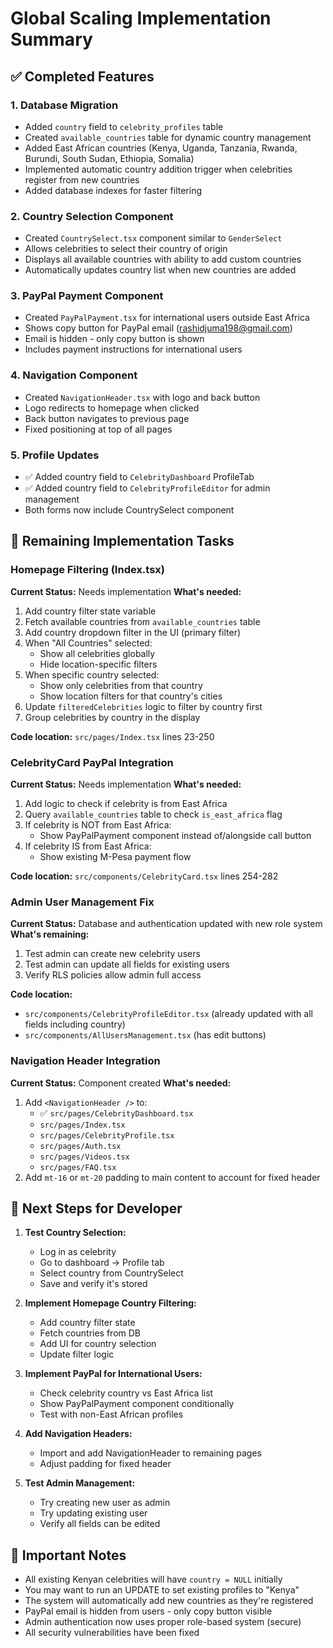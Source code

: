 # Global Scaling Implementation Summary

## ✅ Completed Features

### 1. Database Migration
- Added `country` field to `celebrity_profiles` table
- Created `available_countries` table for dynamic country management
- Added East African countries (Kenya, Uganda, Tanzania, Rwanda, Burundi, South Sudan, Ethiopia, Somalia)
- Implemented automatic country addition trigger when celebrities register from new countries
- Added database indexes for faster filtering

### 2. Country Selection Component
- Created `CountrySelect.tsx` component similar to `GenderSelect`
- Allows celebrities to select their country of origin
- Displays all available countries with ability to add custom countries
- Automatically updates country list when new countries are added

### 3. PayPal Payment Component
- Created `PayPalPayment.tsx` for international users outside East Africa
- Shows copy button for PayPal email (rashidjuma198@gmail.com)
- Email is hidden - only copy button is shown
- Includes payment instructions for international users

### 4. Navigation Component
- Created `NavigationHeader.tsx` with logo and back button
- Logo redirects to homepage when clicked
- Back button navigates to previous page
- Fixed positioning at top of all pages

### 5. Profile Updates
- ✅ Added country field to `CelebrityDashboard` ProfileTab
- ✅ Added country field to `CelebrityProfileEditor` for admin management
- Both forms now include CountrySelect component

## 🔧 Remaining Implementation Tasks

### Homepage Filtering (Index.tsx)
**Current Status:** Needs implementation
**What's needed:**
1. Add country filter state variable
2. Fetch available countries from `available_countries` table
3. Add country dropdown filter in the UI (primary filter)
4. When "All Countries" selected:
   - Show all celebrities globally
   - Hide location-specific filters
5. When specific country selected:
   - Show only celebrities from that country
   - Show location filters for that country's cities
6. Update `filteredCelebrities` logic to filter by country first
7. Group celebrities by country in the display

**Code location:** `src/pages/Index.tsx` lines 23-250

### CelebrityCard PayPal Integration
**Current Status:** Needs implementation
**What's needed:**
1. Add logic to check if celebrity is from East Africa
2. Query `available_countries` table to check `is_east_africa` flag
3. If celebrity is NOT from East Africa:
   - Show PayPalPayment component instead of/alongside call button
4. If celebrity IS from East Africa:
   - Show existing M-Pesa payment flow

**Code location:** `src/components/CelebrityCard.tsx` lines 254-282

### Admin User Management Fix
**Current Status:** Database and authentication updated with new role system
**What's remaining:**
1. Test admin can create new celebrity users
2. Test admin can update all fields for existing users
3. Verify RLS policies allow admin full access

**Code location:** 
- `src/components/CelebrityProfileEditor.tsx` (already updated with all fields including country)
- `src/components/AllUsersManagement.tsx` (has edit buttons)

### Navigation Header Integration
**Current Status:** Component created
**What's needed:**
1. Add `<NavigationHeader />` to:
   - ✅ `src/pages/CelebrityDashboard.tsx`
   - `src/pages/Index.tsx`
   - `src/pages/CelebrityProfile.tsx`
   - `src/pages/Auth.tsx`
   - `src/pages/Videos.tsx`
   - `src/pages/FAQ.tsx`
2. Add `mt-16` or `mt-20` padding to main content to account for fixed header

## 🎯 Next Steps for Developer

1. **Test Country Selection:**
   - Log in as celebrity
   - Go to dashboard → Profile tab
   - Select country from CountrySelect
   - Save and verify it's stored

2. **Implement Homepage Country Filtering:**
   - Add country filter state
   - Fetch countries from DB
   - Add UI for country selection
   - Update filter logic

3. **Implement PayPal for International Users:**
   - Check celebrity country vs East Africa list
   - Show PayPalPayment component conditionally
   - Test with non-East African profiles

4. **Add Navigation Headers:**
   - Import and add NavigationHeader to remaining pages
   - Adjust padding for fixed header

5. **Test Admin Management:**
   - Try creating new user as admin
   - Try updating existing user
   - Verify all fields can be edited

## 📝 Important Notes

- All existing Kenyan celebrities will have `country = NULL` initially
- You may want to run an UPDATE to set existing profiles to "Kenya"
- The system will automatically add new countries as they're registered
- PayPal email is hidden from users - only copy button visible
- Admin authentication now uses proper role-based system (secure)
- All security vulnerabilities have been fixed